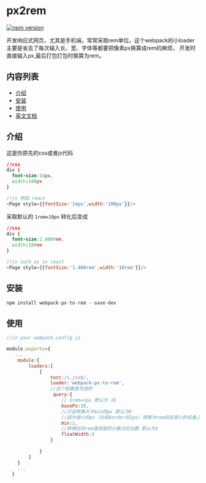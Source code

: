 # px2rem
[![npm version](https://badge.fury.io/js/webpack-px-to-rem.svg)](https://badge.fury.io/js/webpack-px-to-rem)

开发响应式网页，尤其是手机端，常常采取rem单位。这个webpack的小loader主要是省去了每次输入长、宽、字体等都要把像素px换算成rem的麻烦，
开发时直接输入px,最后打包打包时换算为rem。

## 内容列表
  - [介绍](#介绍)
  - [安装](#安装)
  - [使用](#使用)
  - [英文文档](README.md)
  
## 介绍
这是你原先的css或者js代码
```css
//css
div {
  font-size:14px,
  width:100px
}
```
```javascript
//js 例如 react
<Page style={{fontSize:'14px',width:'100px'}}/>
```
采取默认的 `1rem=10px` 转化后变成
```css
//css
div {
  font-size:1.400rem,
  width:10rem
}
```
```javascript
//js such as in react
<Page style={{fontSize:'1.400rem',width:'10rem'}}/>
```
## 安装
```javascript
npm install webpack-px-to-rem --save-dev
```
## 使用
```javascript
//in your webpack.config.js

module.exports={
   ...
    module:{
        loaders:[
            {
                test:/\.jsx$/,
                loader:'webpack-px-to-rem',
                //这个配置是可选的
                 query:{
                    // 1rem=npx 默认为 10 
                    basePx:10,
                    //只会转换大于min的px 默认为0
                    //因为很小的px（比如border的1px）转换为rem后在很小的设备上结果会小于1px，有的设备就会不显示
                    min:1,
                    //转换后的rem值保留的小数点后位数 默认为3
                    floatWidth:3
                }
                
            }
        ]
    }
    ...
  }
```
